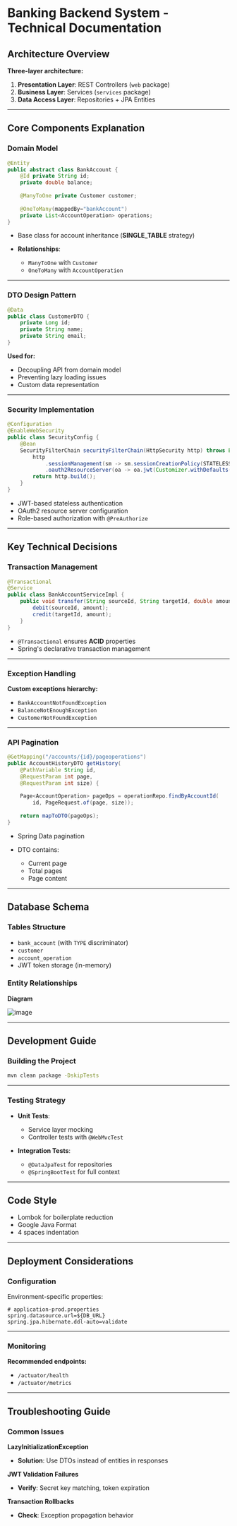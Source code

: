 
# Banking Backend System - Technical Documentation

## Architecture Overview

**Three-layer architecture:**

1. **Presentation Layer**: REST Controllers (`web` package)  
2. **Business Layer**: Services (`services` package)  
3. **Data Access Layer**: Repositories + JPA Entities

---

## Core Components Explanation

### Domain Model

```java
@Entity
public abstract class BankAccount {
    @Id private String id;
    private double balance;
    
    @ManyToOne private Customer customer;
    
    @OneToMany(mappedBy="bankAccount") 
    private List<AccountOperation> operations;
}
````

* Base class for account inheritance (**SINGLE\_TABLE** strategy)
* **Relationships**:

  * `ManyToOne` with `Customer`
  * `OneToMany` with `AccountOperation`

---

### DTO Design Pattern

```java
@Data
public class CustomerDTO {
    private Long id;
    private String name;
    private String email;
}
```

**Used for:**

* Decoupling API from domain model
* Preventing lazy loading issues
* Custom data representation

---

### Security Implementation

```java
@Configuration
@EnableWebSecurity
public class SecurityConfig {
    @Bean
    SecurityFilterChain securityFilterChain(HttpSecurity http) throws Exception {
        http
            .sessionManagement(sm -> sm.sessionCreationPolicy(STATELESS))
            .oauth2ResourceServer(oa -> oa.jwt(Customizer.withDefaults()));
        return http.build();
    }
}
```

* JWT-based stateless authentication
* OAuth2 resource server configuration
* Role-based authorization with `@PreAuthorize`

---

## Key Technical Decisions

### Transaction Management

```java
@Transactional
@Service
public class BankAccountServiceImpl {
    public void transfer(String sourceId, String targetId, double amount) {
        debit(sourceId, amount);
        credit(targetId, amount);
    }
}
```

* `@Transactional` ensures **ACID** properties
* Spring's declarative transaction management

---

### Exception Handling

**Custom exceptions hierarchy:**

* `BankAccountNotFoundException`
* `BalanceNotEnoughException`
* `CustomerNotFoundException`

---

### API Pagination

```java
@GetMapping("/accounts/{id}/pageoperations")
public AccountHistoryDTO getHistory(
    @PathVariable String id,
    @RequestParam int page,
    @RequestParam int size) {
    
    Page<AccountOperation> pageOps = operationRepo.findByAccountId(
        id, PageRequest.of(page, size));
    
    return mapToDTO(pageOps);
}
```

* Spring Data pagination
* DTO contains:

  * Current page
  * Total pages
  * Page content

---

## Database Schema

### Tables Structure

* `bank_account` (with `TYPE` discriminator)
* `customer`
* `account_operation`
* JWT token storage (in-memory)

### Entity Relationships

**Diagram**

![image](https://github.com/user-attachments/assets/2d0bb233-59f8-4120-b4cb-8072fba18038)


---

## Development Guide

### Building the Project

```bash
mvn clean package -DskipTests
```

---

### Testing Strategy

* **Unit Tests**:

  * Service layer mocking
  * Controller tests with `@WebMvcTest`
* **Integration Tests**:

  * `@DataJpaTest` for repositories
  * `@SpringBootTest` for full context

---

## Code Style

* Lombok for boilerplate reduction
* Google Java Format
* 4 spaces indentation

---

## Deployment Considerations

### Configuration

Environment-specific properties:

```properties
# application-prod.properties
spring.datasource.url=${DB_URL}
spring.jpa.hibernate.ddl-auto=validate
```

---

### Monitoring

**Recommended endpoints:**

* `/actuator/health`
* `/actuator/metrics`

---

## Troubleshooting Guide

### Common Issues

**LazyInitializationException**

* **Solution**: Use DTOs instead of entities in responses

**JWT Validation Failures**

* **Verify**: Secret key matching, token expiration

**Transaction Rollbacks**

* **Check**: Exception propagation behavior




